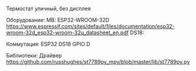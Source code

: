 Термостат уличный, без дисплея

Оборудование:
MB:	ESP32-WROOM-32D		https://www.espressif.com/sites/default/files/documentation/esp32-wroom-32d_esp32-wroom-32u_datasheet_en.pdf
DS18:	


Коммутация:
ESP32		DS18
GPIO		D

Библиотеки:
Драйвер	https://github.com/russhughes/st7789py_mpy/blob/master/lib/st7789py.py
	